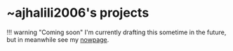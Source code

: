 # ~ajhalili2006's projects

!!! warning "Coming soon"
    I'm currently drafting this sometime in the future, but in meanwhile see my [nowpage](../now.md).
